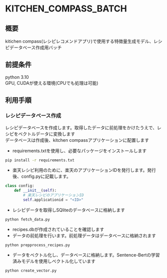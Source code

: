 # KITCHEN_COMPASS_BATCH

## 概要
kitichen compass(レシピレコメンドアプリ)で使用する特徴量生成モデル、レシピデータベース作成用バッチ

## 前提条件
python 3.10  
GPU, CUDAが使える環境(CPUでも処理は可能)

## 利用手順
### レシピデータベース作成  
レシピデータベースを作成します。取得したデータに前処理をかけたうえで、レシピをベクトルデータに変換します  
データベースは作成後、kitchen compassアプリケーションに配置します
- requirements.txtを使用し、必要なパッケージをインストールします
```sh
pip install -r requirements.txt
```

- 楽天レシピ利用のために、楽天のアプリケーションIDを発行します。発行後、config.pyに記載します。
```python
class config: 
    def __init__(self):
        # 楽天レシピのアプリケーションID
        self.applicationid = "<ID>"
```
- レシピデータを取得しSQliteのデータベースに格納します  
```
python fetch_data.py
```
- recipes.dbが作成されていることを確認します
- データの前処理を行います。前処理データはデータベースに格納されます
```
python prepprocess_recipes.py
```
- データをベクトル化し、データベースに格納します。Sentence-Bertの学習済みモデルを使用しベクトル化しています
```
python create_vector.py
```
